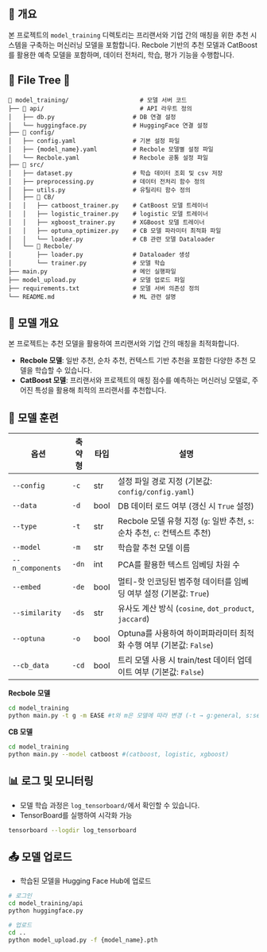 ## 🎯 개요

본 프로젝트의 `model_training` 디렉토리는 프리랜서와 기업 간의 매칭을 위한 추천 시스템을 구축하는 머신러닝 모델을 포함합니다. Recbole 기반의 추천 모델과 CatBoost를 활용한 예측 모델을 포함하며, 데이터 전처리, 학습, 평가 기능을 수행합니다.

## 🌳 File Tree 🌳
```
📂 model_training/                    # 모델 서버 코드
├── 📂 api/                           # API 라우트 정의
│   ├── db.py                      # DB 연결 설정
│   └── huggingface.py             # HuggingFace 연결 설정
├── 📂 config/
│   ├── config.yaml                # 기본 설정 파일
│   ├── {model_name}.yaml          # Recbole 모델별 설정 파일
│   └── Recbole.yaml               # Recbole 공통 설정 파일
├── 📂 src/
│   ├── dataset.py                 # 학습 데이터 조회 및 csv 저장
│   ├── preprocessing.py           # 데이터 전처리 함수 정의
│   ├── utils.py                   # 유틸리티 함수 정의
│   ├── 📂 CB/
│   │   ├── catboost_trainer.py    # CatBoost 모델 트레이너
│   │   ├── logistic_trainer.py    # logistic 모델 트레이너
│   │   ├── xgboost_trainer.py     # XGBoost 모델 트레이너
│   │   ├── optuna_optimizer.py    # CB 모델 파라미터 최적화 파일
│   │   └── loader.py              # CB 관련 모델 Dataloader
│   └── 📂 Recbole/
│       ├── loader.py              # Dataloader 생성
│       └── trainer.py             # 모델 학습
├── main.py                        # 메인 실행파일
├── model_upload.py                # 모델 업로드 파일
├── requirements.txt               # 모델 서버 의존성 정의
└── README.md                      # ML 관련 설명
```

## 📌 모델 개요

본 프로젝트는 추천 모델을 활용하여 프리랜서와 기업 간의 매칭을 최적화합니다.

- **Recbole 모델**: 일반 추천, 순차 추천, 컨텍스트 기반 추천을 포함한 다양한 추천 모델을 학습할 수 있습니다.
- **CatBoost 모델**: 프리랜서와 프로젝트의 매칭 점수를 예측하는 머신러닝 모델로, 주어진 특성을 활용해 최적의 프리랜서를 추천합니다.

## 🚀 모델 훈련
| 옵션 | 축약형 | 타입 | 설명 |
| --- | --- | --- | --- |
| `--config` | `-c` | str | 설정 파일 경로 지정 (기본값: `config/config.yaml`) |
| `--data` | `-d` | bool | DB 데이터 로드 여부 (갱신 시 `True` 설정) |
| `--type` | `-t` | str | Recbole 모델 유형 지정 (`g`: 일반 추천, `s`: 순차 추천, `c`: 컨텍스트 추천) |
| `--model` | `-m` | str | 학습할 추천 모델 이름 |
| `--n_components` | `-dn` | int | PCA를 활용한 텍스트 임베딩 차원 수 |
| `--embed` | `-de` | bool | 멀티-핫 인코딩된 범주형 데이터를 임베딩 여부 설정 (기본값: `True`) |
| `--similarity` | `-ds` | str | 유사도 계산 방식 (`cosine`, `dot_product`, `jaccard`) |
| `--optuna` | `-o` | bool | Optuna를 사용하여 하이퍼파라미터 최적화 수행 여부 (기본값: `False`) |
| `--cb_data` | `-cd` | bool | 트리 모델 사용 시 train/test 데이터 업데이트 여부 (기본값: `False`) |

**Recbole 모델**

```bash
cd model_training
python main.py -t g -m EASE #t와 m은 모델에 따라 변경 (-t → g:general, s:sequential, c:context-aware)
```

**CB 모델**

```bash
cd model_training
python main.py --model catboost #(catboost, logistic, xgboost)
```

## 📊 로그 및 모니터링

- 모델 학습 과정은 `log_tensorboard/`에서 확인할 수 있습니다.
- TensorBoard를 실행하여 시각화 가능

```bash
tensorboard --logdir log_tensorboard
```

## 📤 모델 업로드

- 학습된 모델을 Hugging Face Hub에 업로드

```bash
# 로그인
cd model_training/api
python huggingface.py

# 업로드
cd ..
python model_upload.py -f {model_name}.pth
```


